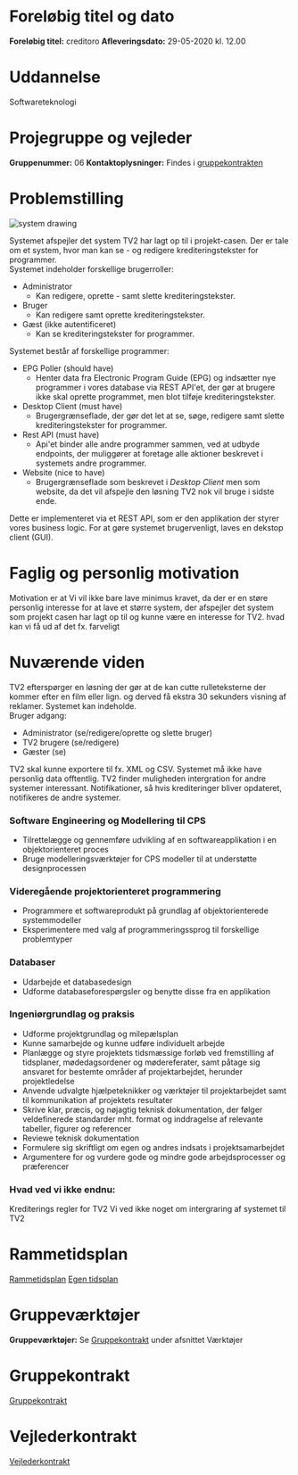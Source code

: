 # Foreløbig titel og dato
**Foreløbig titel:** creditoro
**Afleveringsdato:** 29-05-2020 kl. 12.00

# Uddannelse
Softwareteknologi

# Projegruppe og vejleder
**Gruppenummer:** 06
**Kontaktoplysninger:** Findes i [gruppekontrakten](gruppekontrakt.md)

# Problemstilling
![system drawing](https://cdn.discordapp.com/attachments/673822129946361859/674706669921632256/TV2-Credits-Management.png)  


Systemet afspejler det system TV2 har lagt op til i projekt-casen. Der er tale om et system, hvor man kan se - og redigere krediteringstekster for programmer.  
Systemet indeholder forskellige brugerroller:
- Administrator
  * Kan redigere, oprette - samt slette krediteringstekster.
- Bruger
  * Kan redigere samt oprette krediteringstekster.
- Gæst (ikke autentificeret)
  * Kan se krediteringstekster for programmer.

Systemet består af forskellige programmer:
- EPG Poller (should have)
  * Henter data fra Electronic Program Guide (EPG) og indsætter nye programmer i vores database via REST API'et, der gør at brugere ikke skal oprette programmet, men blot tilføje krediteringstekster.
- Desktop Client (must have)
  * Brugergrænseflade, der gør det let at se, søge, redigere samt slette krediteringstekster for programmer.
- Rest API (must have)
  * Api'et binder alle andre programmer sammen, ved at udbyde endpoints, der muliggører at foretage alle aktioner beskrevet i systemets andre programmer.
- Website (nice to have)
  * Brugergrænseflade som beskrevet i *Desktop Client* men som website, da det vil afspejle den løsning TV2 nok vil bruge i sidste ende.
  
Dette er implementeret via et REST API, som er den applikation der styrer vores business logic. For at gøre systemet brugervenligt, laves en dekstop client (GUI). 



# Faglig og personlig motivation
Motivation er at Vi vil ikke bare lave minimus kravet, da der er en støre personlig interesse for at lave et større system, der afspejler det system som projekt casen har lagt op til
og kunne være en interesse for TV2.
hvad kan vi få ud af det
fx. farveligt



# Nuværende viden
TV2 efterspørger en løsning der gør at de kan cutte rulleteksterne der kommer efter en film eller lign. og derved få ekstra 30 sekunders visning af reklamer. 
Systemet kan indeholde.  
Bruger adgang:  
- Administrator 	(se/redigere/oprette og slette bruger)  
- TV2 brugere 		(se/redigere)  
- Gæster 			(se)  

TV2 skal kunne exportere til fx. XML og CSV.
Systemet må ikke have personlig data offtentlig.
TV2 finder muligheden intergration for andre systemer interessant. 
Notifikationer, så hvis krediteringer bliver opdateret, notifikeres de andre systemer. 


### Software Engineering og Modellering til CPS 
- Tilrettelægge og gennemføre udvikling af en softwareapplikation i en objektorienteret proces
- Bruge modelleringsværktøjer for CPS modeller til at understøtte designprocessen 


### Videregående projektorienteret programmering

- Programmere et softwareprodukt på grundlag af objektorienterede systemmodeller 
- Eksperimentere med valg af programmeringssprog til forskellige problemtyper 


### Databaser
- Udarbejde et databasedesign 
- Udforme databaseforespørgsler og benytte disse fra en applikation 


### Ingeniørgrundlag og praksis
- Udforme projektgrundlag og milepælsplan 
- Kunne samarbejde og kunne udføre individuelt arbejde 
- Planlægge og styre projektets tidsmæssige forløb ved fremstilling af tidsplaner, mødedagsordener og mødereferater, samt påtage sig ansvaret for bestemte områder af projektarbejdet, herunder projektledelse 
- Anvende udvalgte hjælpeteknikker og værktøjer til projektarbejdet samt til kommunikation af projektets resultater 
- Skrive klar, præcis, og nøjagtig teknisk dokumentation, der følger veldefinerede standarder mht. format og inddragelse af relevante tabeller, figurer og referencer 
- Reviewe teknisk dokumentation 
- Formulere sig skriftligt om egen og andres indsats i projektsamarbejdet 
- Argumentere for og vurdere gode og mindre gode arbejdsprocesser og præferencer 


### Hvad ved vi ikke endnu:
Krediterings regler for TV2
Vi ved ikke noget om intergraring af systemet til TV2 



# Rammetidsplan
[Rammetidsplan](https://docs.google.com/document/d/1GcyBqYznrnS67T8T1zZoPxFWeUDLLc6jlVvnFreY6GU/edit)
[Egen tidsplan](https://app.zenhub.com/workspaces/creditoro-5e4bb6f86a062ec95338879d/board)

# Gruppeværktøjer
**Gruppeværktøjer:** Se [Gruppekontrakt](gruppekontrakt.md) under afsnittet Værktøjer

# Gruppekontrakt
[Gruppekontrakt](gruppekontrakt.md)

# Vejlederkontrakt
[Vejlederkontrakt](Vejlederkontrakt.md)
